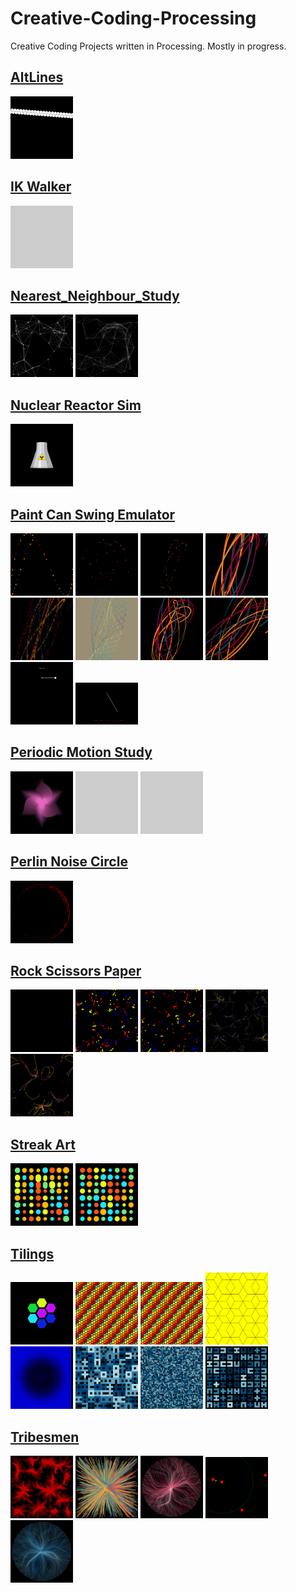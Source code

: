 # Creative-Coding-Processing
Creative Coding Projects written in Processing. Mostly in progress.
## [AltLines](AltLines)
<a href = "AltLines/AltLines_01"><img src="AltLines/AltLines_01.png" width="100" alt="AltLines/AltLines_01.png"></a>
## [IK Walker](IK%20Walker)
<a href = "IK Walker/IKWalker_01"><img src="IK Walker/IKWalker_01.png" width="100" alt="IK Walker/IKWalker_01.png"></a>
## [Nearest_Neighbour_Study](Nearest_Neighbour_Study)
<a href = "Nearest_Neighbour_Study/Nearest_Neighbour_Study_01"><img src="Nearest_Neighbour_Study/Nearest_Neighbour_Study_01.png" width="100" alt="Nearest_Neighbour_Study/Nearest_Neighbour_Study_01.png"></a>
<a href = "Nearest_Neighbour_Study/Nearest_Neighbour_Study_01_01"><img src="Nearest_Neighbour_Study/Nearest_Neighbour_Study_01_01.png" width="100" alt="Nearest_Neighbour_Study/Nearest_Neighbour_Study_01_01.png"></a>
## [Nuclear Reactor Sim](Nuclear%20Reactor%20Sim)
<a href = "Nuclear Reactor Sim/Nuclear_Reactor_Sim_01"><img src="Nuclear Reactor Sim/Nuclear_Reactor_Sim_01.png" width="100" alt="Nuclear Reactor Sim/Nuclear_Reactor_Sim_01.png"></a>
## [Paint Can Swing Emulator](Paint%20Can%20Swing%20Emulator)
<a href = "Paint Can Swing Emulator/PaintCanSwingEmulator_01"><img src="Paint Can Swing Emulator/PaintCanSwingEmulator_01.png" width="100" alt="Paint Can Swing Emulator/PaintCanSwingEmulator_01.png"></a>
<a href = "Paint Can Swing Emulator/PaintCanSwingEmulator_02"><img src="Paint Can Swing Emulator/PaintCanSwingEmulator_02.png" width="100" alt="Paint Can Swing Emulator/PaintCanSwingEmulator_02.png"></a>
<a href = "Paint Can Swing Emulator/PaintCanSwingEmulator_03"><img src="Paint Can Swing Emulator/PaintCanSwingEmulator_03.png" width="100" alt="Paint Can Swing Emulator/PaintCanSwingEmulator_03.png"></a>
<a href = "Paint Can Swing Emulator/PaintCanSwingEmulator_04"><img src="Paint Can Swing Emulator/PaintCanSwingEmulator_04.png" width="100" alt="Paint Can Swing Emulator/PaintCanSwingEmulator_04.png"></a>
<a href = "Paint Can Swing Emulator/PaintCanSwingEmulator_05"><img src="Paint Can Swing Emulator/PaintCanSwingEmulator_05.png" width="100" alt="Paint Can Swing Emulator/PaintCanSwingEmulator_05.png"></a>
<a href = "Paint Can Swing Emulator/PaintCanSwingEmulator_05_01"><img src="Paint Can Swing Emulator/PaintCanSwingEmulator_05_01.png" width="100" alt="Paint Can Swing Emulator/PaintCanSwingEmulator_05_01.png"></a>
<a href = "Paint Can Swing Emulator/PaintCanSwingEmulator_06"><img src="Paint Can Swing Emulator/PaintCanSwingEmulator_06.png" width="100" alt="Paint Can Swing Emulator/PaintCanSwingEmulator_06.png"></a>
<a href = "Paint Can Swing Emulator/PaintCanSwingEmulator_07"><img src="Paint Can Swing Emulator/PaintCanSwingEmulator_07.png" width="100" alt="Paint Can Swing Emulator/PaintCanSwingEmulator_07.png"></a>
<a href = "Paint Can Swing Emulator/PaintCanSwingEmulator_08"><img src="Paint Can Swing Emulator/PaintCanSwingEmulator_08.png" width="100" alt="Paint Can Swing Emulator/PaintCanSwingEmulator_08.png"></a>
<a href = "Paint Can Swing Emulator/PaintCanSwingEmulator_08_01"><img src="Paint Can Swing Emulator/PaintCanSwingEmulator_08_01.png" width="100" alt="Paint Can Swing Emulator/PaintCanSwingEmulator_08_01.png"></a>
## [Periodic Motion Study](Periodic%20Motion%20Study)
<a href = "Periodic Motion Study/Fronds"><img src="Periodic Motion Study/Fronds.png" width="100" alt="Periodic Motion Study/Fronds.png"></a>
<a href = "Periodic Motion Study/HexOffset"><img src="Periodic Motion Study/HexOffset.png" width="100" alt="Periodic Motion Study/HexOffset.png"></a>
<a href = "Periodic Motion Study/OffsetSpirals"><img src="Periodic Motion Study/OffsetSpirals.png" width="100" alt="Periodic Motion Study/OffsetSpirals.png"></a>
## [Perlin Noise Circle](Perlin%20Noise%20Circle)
<a href = "Perlin Noise Circle/Perlin_Noise_Circle_01"><img src="Perlin Noise Circle/Perlin_Noise_Circle_01.png" width="100" alt="Perlin Noise Circle/Perlin_Noise_Circle_01.png"></a>
## [Rock Scissors Paper](Rock%20Scissors%20Paper)
<a href = "Rock Scissors Paper/RockScissorsPaper_01"><img src="Rock Scissors Paper/RockScissorsPaper_01.png" width="100" alt="Rock Scissors Paper/RockScissorsPaper_01.png"></a>
<a href = "Rock Scissors Paper/RockScissorsPaper_01_01"><img src="Rock Scissors Paper/RockScissorsPaper_01_01.png" width="100" alt="Rock Scissors Paper/RockScissorsPaper_01_01.png"></a>
<a href = "Rock Scissors Paper/RockScissorsPaper_01_02"><img src="Rock Scissors Paper/RockScissorsPaper_01_02.png" width="100" alt="Rock Scissors Paper/RockScissorsPaper_01_02.png"></a>
<a href = "Rock Scissors Paper/RockScissorsPaper_02"><img src="Rock Scissors Paper/RockScissorsPaper_02.png" width="100" alt="Rock Scissors Paper/RockScissorsPaper_02.png"></a>
<a href = "Rock Scissors Paper/RockScissorsPaper_02_01"><img src="Rock Scissors Paper/RockScissorsPaper_02_01.png" width="100" alt="Rock Scissors Paper/RockScissorsPaper_02_01.png"></a>
## [Streak Art](Streak%20Art)
<a href = "Streak Art/Streak_Art_01"><img src="Streak Art/Streak_Art_01.png" width="100" alt="Streak Art/Streak_Art_01.png"></a>
<a href = "Streak Art/Streak_Art_02"><img src="Streak Art/Streak_Art_02.png" width="100" alt="Streak Art/Streak_Art_02.png"></a>
## [Tilings](Tilings)
<a href = "Tilings/HexTiling_01"><img src="Tilings/HexTiling_01.png" width="100" alt="Tilings/HexTiling_01.png"></a>
<a href = "Tilings/HexTiling_02"><img src="Tilings/HexTiling_02.png" width="100" alt="Tilings/HexTiling_02.png"></a>
<a href = "Tilings/HexTiling_03"><img src="Tilings/HexTiling_03.png" width="100" alt="Tilings/HexTiling_03.png"></a>
<a href = "Tilings/HexTiling_04"><img src="Tilings/HexTiling_04.png" width="100" alt="Tilings/HexTiling_04.png"></a>
<a href = "Tilings/HexTiling_05"><img src="Tilings/HexTiling_05.png" width="100" alt="Tilings/HexTiling_05.png"></a>
<a href = "Tilings/Tilings_01"><img src="Tilings/Tilings_01.png" width="100" alt="Tilings/Tilings_01.png"></a>
<a href = "Tilings/Tilings_01_01"><img src="Tilings/Tilings_01_01.png" width="100" alt="Tilings/Tilings_01_01.png"></a>
<a href = "Tilings/Tilings_01_02"><img src="Tilings/Tilings_01_02.png" width="100" alt="Tilings/Tilings_01_02.png"></a>
## [Tribesmen](Tribesmen)
<a href = "Tribesmen/Tribesman_01"><img src="Tribesmen/Tribesman_01.png" width="100" alt="Tribesmen/Tribesman_01.png"></a>
<a href = "Tribesmen/Tribesman_02"><img src="Tribesmen/Tribesman_02.png" width="100" alt="Tribesmen/Tribesman_02.png"></a>
<a href = "Tribesmen/Tribesman_03"><img src="Tribesmen/Tribesman_03.png" width="100" alt="Tribesmen/Tribesman_03.png"></a>
<a href = "Tribesmen/Tribesman_03_01"><img src="Tribesmen/Tribesman_03_01.png" width="100" alt="Tribesmen/Tribesman_03_01.png"></a>
<a href = "Tribesmen/Tribesman_04"><img src="Tribesmen/Tribesman_04.png" width="100" alt="Tribesmen/Tribesman_04.png"></a>